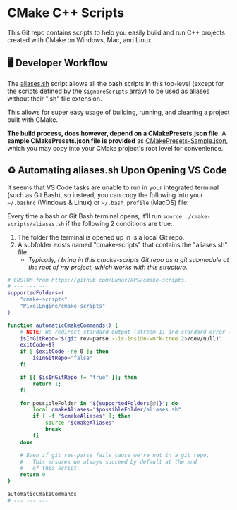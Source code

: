 # CMake C++ Scripts
This Git repo contains scripts to help you easily build and run C++ projects created with CMake on Windows, Mac, and Linux.


## 🖥️ Developer Workflow
The [aliases.sh](/aliases.sh) script allows all the bash scripts in this top-level (except for the scripts defined by the `$ignoreScripts` array) to be used as aliases without their ".sh" file extension.

This allows for super easy usage of building, running, and cleaning a project built with CMake.

**The build process, does however, depend on a CMakePresets.json file.**
A **sample CMakePresets.json file is provided** as [CMakePresets-Sample.json](/CMakePresets-Sample.json), which you may copy into your CMake project's root level for convenience.

## ♻️ Automating aliases.sh Upon Opening VS Code
It seems that VS Code tasks are unable to run in your integrated terminal (such as Git Bash), so instead, you can copy the following into your `~/.bashrc` (Windows & Linux) or `~/.bash_profile` (MacOS) file:

Every time a bash or Git Bash terminal opens, it'll run `source ./cmake-scripts/aliases.sh` if the following 2 conditions are true:
1. The folder the terminal is opened up in is a local Git repo.
2. A subfolder exists named "cmake-scripts" that contains the "aliases.sh" file.
    - _Typically, I bring in this cmake-scripts Git repo as a git submodule at the root of my project, which works with this structure._

```sh
# CUSTOM from https://github.com/Lunar2kPS/cmake-scripts:
# --- --- ---
supportedFolders=(
    "cmake-scripts"
    "PixelEngine/cmake-scripts"
)

function automaticCmakeCommands() {
    # NOTE: We redirect standard output (stream 1) and standard error (stream 2) to be discarded (/dev/null)
    isInGitRepo="$(git rev-parse --is-inside-work-tree 2>/dev/null)"
    exitCode=$?
    if [ $exitCode -ne 0 ]; then
        isInGitRepo="false"
    fi

    if [[ $isInGitRepo != "true" ]]; then
        return 1;
    fi

    for possibleFolder in "${supportedFolders[@]}"; do
        local cmakeAliases="$possibleFolder/aliases.sh"
        if [ -f "$cmakeAliases" ]; then
            source "$cmakeAliases"
            break
        fi
    done

    # Even if git rev-parse fails cause we're not in a git repo,
    #   This ensures we always succeed by default at the end
    #   of this script.
    return 0
}

automaticCmakeCommands
# --- --- ---
```

